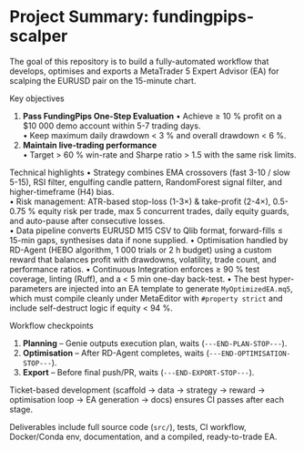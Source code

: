 # Project Summary: fundingpips-scalper

The goal of this repository is to build a fully-automated workflow that develops, optimises and exports a MetaTrader 5 Expert Advisor (EA) for scalping the EURUSD pair on the 15-minute chart.  

Key objectives
1. **Pass FundingPips One-Step Evaluation**
   • Achieve ≥ 10 % profit on a $10 000 demo account within 5-7 trading days.  
   • Keep maximum daily drawdown < 3 % and overall drawdown < 6 %.
2. **Maintain live-trading performance**  
   • Target > 60 % win-rate and Sharpe ratio > 1.5 with the same risk limits.

Technical highlights
• Strategy combines EMA crossovers (fast 3-10 / slow 5-15), RSI filter, engulfing candle pattern, RandomForest signal filter, and higher-timeframe (H4) bias.  
• Risk management: ATR-based stop-loss (1-3×) & take-profit (2-4×), 0.5-0.75 % equity risk per trade, max 5 concurrent trades, daily equity guards, and auto-pause after consecutive losses.  
• Data pipeline converts EURUSD M15 CSV to Qlib format, forward-fills ≤ 15-min gaps, synthesises data if none supplied.
• Optimisation handled by RD-Agent (HEBO algorithm, 1 000 trials or 2 h budget) using a custom reward that balances profit with drawdowns, volatility, trade count, and performance ratios.
• Continuous Integration enforces ≥ 90 % test coverage, linting (Ruff), and a < 5 min one-day back-test.
• The best hyper-parameters are injected into an EA template to generate `MyOptimizedEA.mq5`, which must compile cleanly under MetaEditor with `#property strict` and include self-destruct logic if equity < 94 %.

Workflow checkpoints
1. **Planning** – Genie outputs execution plan, waits (`---END-PLAN-STOP---`).
2. **Optimisation** – After RD-Agent completes, waits (`---END-OPTIMISATION-STOP---`).
3. **Export** – Before final push/PR, waits (`---END-EXPORT-STOP---`).

Ticket-based development (scaffold → data → strategy → reward → optimisation loop → EA generation → docs) ensures CI passes after each stage.

Deliverables include full source code (`src/`), tests, CI workflow, Docker/Conda env, documentation, and a compiled, ready-to-trade EA. 